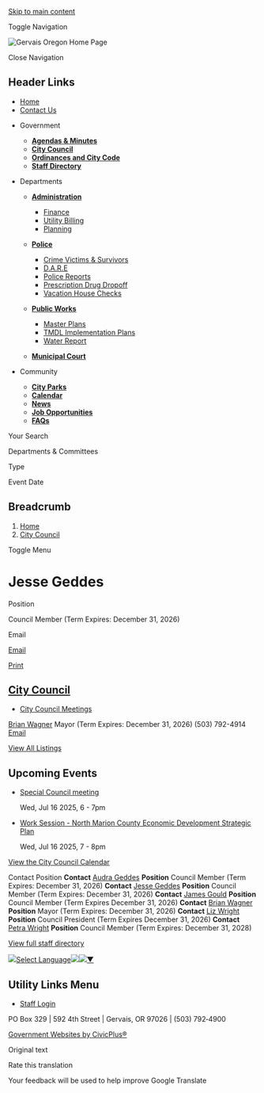 [Skip to main content](https://www.gervaisoregon.org/city-council/directory-listing/jesse-geddes/)

Toggle Navigation

![Gervais Oregon Home Page](https://www.gervaisoregon.org/themes/custom/gervaisor/gervaisor_theme/logo.png)

Close Navigation

## Header Links

- [Home](https://www.gervaisoregon.org)
- [Contact Us](https://www.gervaisoregon.org/directory)

<!--THE END-->

- Government
  
  - [**Agendas &amp; Minutes**](https://www.gervaisoregon.org/meetings)
  - [**City Council**](https://www.gervaisoregon.org/City-Council)
  - [**Ordinances and City Code**](https://library.municode.com/or/gervais/codes/code_of_ordinances "(opens in a new window)")
  - [**Staff Directory**](https://www.gervaisoregon.org/Directory)
  
  <!--THE END-->
  
  <!--THE END-->
  
  <!--THE END-->
- Departments
  
  - [**Administration**](https://www.gervaisoregon.org/Administration)
    
    - [Finance](https://www.gervaisoregon.org/Finance)
    - [Utility Billing](https://www.gervaisoregon.org/administration/page/water-utility-rates-forms)
    - [Planning](https://www.gervaisoregon.org/media/581)
  - [**Police**](https://www.gervaisoregon.org/Police)
    
    - [Crime Victims &amp; Survivors](https://www.doj.state.or.us/crime-victims "(opens in a new window)")
    - [D.A.R.E](https://www.gervaisoregon.org/police/page/dare)
    - [Police Reports](https://www.gervaisoregon.org/police/page/police-report-requests)
    - [Prescription Drug Dropoff](https://www.gervaisoregon.org/police/page/prescription-drug-dropoff)
    - [Vacation House Checks](https://www.gervaisoregon.org/police/page/vacation-house-checks)
  
  <!--THE END-->
  
  - [**Public Works**](https://www.gervaisoregon.org/Public-Works)
    
    - [Master Plans](https://www.gervaisoregon.org/public-works/page/master-plans)
    - [TMDL Implementation Plans](https://www.gervaisoregon.org/public-works/page/tmdl-implementation-plans-total-maxiumum-daily-load)
    - [Water Report](https://www.gervaisoregon.org/public-works/page/water-report)
  - [**Municipal Court**](https://www.gervaisoregon.org/Municipal-Court)
  
  <!--THE END-->
  
  <!--THE END-->
- Community
  
  - [**City Parks**](https://www.gervaisoregon.org/community/page/city-parks)
  - [**Calendar**](https://www.gervaisoregon.org/calendar)
  - [**News**](https://www.gervaisoregon.org/news)
  
  <!--THE END-->
  
  - [**Job Opportunities**](https://www.gervaisoregon.org/jobs)
  - [**FAQs**](https://www.gervaisoregon.org/FAQS)
  
  <!--THE END-->
  
  <!--THE END-->

Your Search

Departments &amp; Committees

Type

Event Date

## Breadcrumb

1. [Home](https://www.gervaisoregon.org)
2. [City Council](https://www.gervaisoregon.org/city-council)

Toggle Menu

# Jesse Geddes

Position

Council Member (Term Expires: December 31, 2026)

Email

[Email](https://www.gervaisoregon.org/email-contact/node/716/field_email "Email Jesse Geddes (opens in a new window)")

[Print](https://www.gervaisoregon.org/print/pdf/node/716)

## [City Council](https://www.gervaisoregon.org/city-council)

- [City Council Meetings](https://www.gervaisoregon.org/meetings/recent?field_smart_date_value_1=&field_smart_date_end_value=&combine=&boards-commissions=46)

[Brian Wagner](https://www.gervaisoregon.org/city-council/directory-listing/brian-wagner) Mayor (Term Expires: December 31, 2026) (503) 792-4914 [Email](https://www.gervaisoregon.org/email-contact/node/71/field_email/sidebar_photo "Email Brian Wagner (opens in a new window)")

[View All Listings](https://www.gervaisoregon.org/directory)

## Upcoming Events

- [Special Council meeting](https://www.gervaisoregon.org/city-council/page/special-council-meeting)
  
  Wed, Jul 16 2025, 6 - 7pm
- [Work Session - North Marion County Economic Development Strategic Plan](https://www.gervaisoregon.org/city-council/page/work-session-north-marion-county-economic-development-strategic-plan)
  
  Wed, Jul 16 2025, 7 - 8pm

[View the City Council Calendar](https://www.gervaisoregon.org/calendar?boards-commissions=46)

Contact Position **Contact** [Audra Geddes](https://www.gervaisoregon.org/city-council/directory-listing/audra-geddes) **Position** Council Member (Term Expires: December 31, 2026) **Contact** [Jesse Geddes](https://www.gervaisoregon.org/city-council/directory-listing/jesse-geddes) **Position** Council Member (Term Expires: December 31, 2026) **Contact** [James Gould](https://www.gervaisoregon.org/city-council/directory-listing/james-gould) **Position** Council Member (Term Expires December 31, 2026) **Contact** [Brian Wagner](https://www.gervaisoregon.org/city-council/directory-listing/brian-wagner) **Position** Mayor (Term Expires: December 31, 2026) **Contact** [Liz Wright](https://www.gervaisoregon.org/city-council/directory-listing/liz-wright) **Position** Council President (Term Expires December 31, 2026) **Contact** [Petra Wright](https://www.gervaisoregon.org/city-council/directory-listing/petra-wright) **Position** Council Member (Term Expires: December 31, 2028)

[View full staff directory](https://www.gervaisoregon.org/directory)

![](https://www.google.com/images/cleardot.gif)[Select Language![](https://www.google.com/images/cleardot.gif)​![](https://www.google.com/images/cleardot.gif)▼](https://www.gervaisoregon.org/city-council/directory-listing/jesse-geddes)

## Utility Links Menu

- [Staff Login](https://www.gervaisoregon.org/login?destination=%2Fcity-council%2Fdirectory-listing%2Fjesse-geddes)

PO Box 329 | 592 4th Street | Gervais, OR 97026 | (503) 792‑4900

[Government Websites by CivicPlus®](https://www.civicplus.com "(opens in a new window)")

Original text

Rate this translation

Your feedback will be used to help improve Google Translate